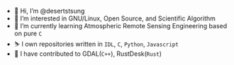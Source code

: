 - 👋 Hi, I’m @desertstsung
- 👀 I’m interested in GNU/Linux, Open Source, and Scientific Algorithm
- 🌱 I’m currently learning Atmospheric Remote Sensing Engineering based on pure `C`
- ⛷️ I own repositories written in `IDL`, `C`, `Python`, `Javascript`
- 🎴️ I have contributed to GDAL(`C++`), RustDesk(`Rust`)

<!---
desertstsung/desertstsung is a ✨ special ✨ repository because its `README.md` (this file) appears on your GitHub profile.
You can click the Preview link to take a look at your changes.
- 💞️ I’m looking to collaborate on ...
- 📫 How to reach me ...
--->
